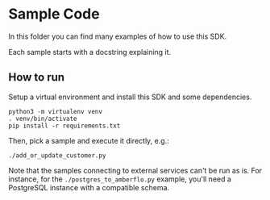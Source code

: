 # Sample Code

In this folder you can find many examples of how to use this SDK.

Each sample starts with a docstring explaining it.

## How to run

Setup a virtual environment and install this SDK and some dependencies.
```
python3 -m virtualenv venv
. venv/bin/activate
pip install -r requirements.txt
```

Then, pick a sample and execute it directly, e.g.:
```
./add_or_update_customer.py
```

Note that the samples connecting to external services can't be run as is.  For
instance, for the `./postgres_to_amberflo.py` example, you'll need a PostgreSQL
instance with a compatible schema.
